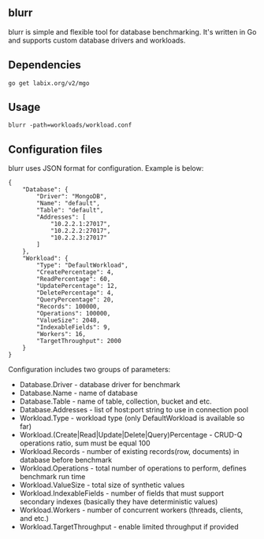 blurr
-----

blurr is simple and flexible tool for database benchmarking. It's written in Go and supports custom database drivers and workloads.

Dependencies
------------

    go get labix.org/v2/mgo

Usage
-----
    blurr -path=workloads/workload.conf


Configuration files
-------------------
blurr uses JSON format for configuration. Example is below:

    {
        "Database": {
            "Driver": "MongoDB",
            "Name": "default",
            "Table": "default",
            "Addresses": [
                "10.2.2.1:27017",
                "10.2.2.2:27017",
                "10.2.2.3:27017"
            ]
        },
        "Workload": {
            "Type": "DefaultWorkload",
            "CreatePercentage": 4,
            "ReadPercentage": 60,
            "UpdatePercentage": 12,
            "DeletePercentage": 4,
            "QueryPercentage": 20,
            "Records": 100000,
            "Operations": 100000,
            "ValueSize": 2048,
            "IndexableFields": 9,
            "Workers": 16,
            "TargetThroughput": 2000
        }
    }

Configuration includes two groups of parameters:
* Database.Driver - database driver for benchmark
* Database.Name - name of database
* Database.Table - name of table, collection, bucket and etc.
* Database.Addresses - list of host:port string to use in connection pool
* Workload.Type - workload type (only DefaultWorkload is available so far)
* Workload.(Create|Read|Update|Delete|Query)Percentage - CRUD-Q operations ratio, sum must be equal 100
* Workload.Records - number of existing records(row, documents) in database before benchmark
* Workload.Operations - total number of operations to perform, defines benchmark run time
* Workload.ValueSize - total size of synthetic values
* Workload.IndexableFields - number of fields that must support secondary indexes (basically they have deterministic values)
* Workload.Workers - number of concurrent workers (threads, clients, and etc.)
* Workload.TargetThroughput - enable limited throughput if provided